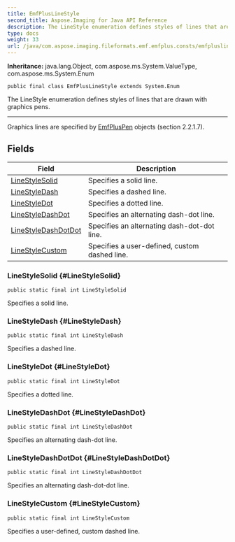```yaml
---
title: EmfPlusLineStyle
second_title: Aspose.Imaging for Java API Reference
description: The LineStyle enumeration defines styles of lines that are drawn with graphics pens.
type: docs
weight: 33
url: /java/com.aspose.imaging.fileformats.emf.emfplus.consts/emfpluslinestyle/
---
```

**Inheritance:**
java.lang.Object, com.aspose.ms.System.ValueType, com.aspose.ms.System.Enum
```
public final class EmfPlusLineStyle extends System.Enum
```

The LineStyle enumeration defines styles of lines that are drawn with graphics pens.

--------------------

Graphics lines are specified by [EmfPlusPen](../../com.aspose.imaging.fileformats.emf.emfplus.objects/emfpluspen) objects (section 2.2.1.7).
## Fields

| Field | Description |
| --- | --- |
| [LineStyleSolid](#LineStyleSolid) | Specifies a solid line. |
| [LineStyleDash](#LineStyleDash) | Specifies a dashed line. |
| [LineStyleDot](#LineStyleDot) | Specifies a dotted line. |
| [LineStyleDashDot](#LineStyleDashDot) | Specifies an alternating dash-dot line. |
| [LineStyleDashDotDot](#LineStyleDashDotDot) | Specifies an alternating dash-dot-dot line. |
| [LineStyleCustom](#LineStyleCustom) | Specifies a user-defined, custom dashed line. |
### LineStyleSolid {#LineStyleSolid}
```
public static final int LineStyleSolid
```


Specifies a solid line.

### LineStyleDash {#LineStyleDash}
```
public static final int LineStyleDash
```


Specifies a dashed line.

### LineStyleDot {#LineStyleDot}
```
public static final int LineStyleDot
```


Specifies a dotted line.

### LineStyleDashDot {#LineStyleDashDot}
```
public static final int LineStyleDashDot
```


Specifies an alternating dash-dot line.

### LineStyleDashDotDot {#LineStyleDashDotDot}
```
public static final int LineStyleDashDotDot
```


Specifies an alternating dash-dot-dot line.

### LineStyleCustom {#LineStyleCustom}
```
public static final int LineStyleCustom
```


Specifies a user-defined, custom dashed line.

